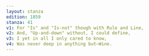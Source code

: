 ```yaml
---
layout: stanza
edition: 1859
stanza: 41
v1: For "Is" and "Is-not" though with Rule and Line,
v2: And, "Up-and-down" without, I could define,
v3: ⁠I yet in all I only cared to know,
v4: Was never deep in anything but—Wine.
---
```

